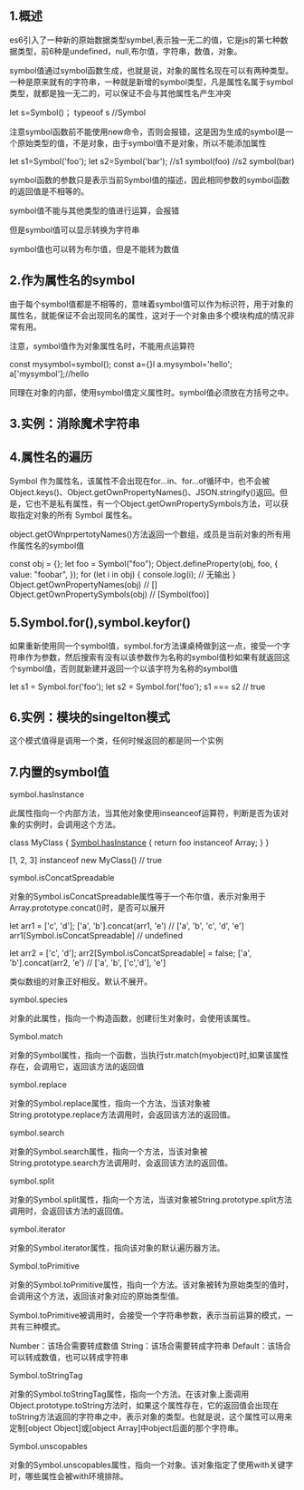 ## 1.概述
es6引入了一种新的原始数据类型symbel,表示独一无二的值，它是js的第七种数据类型，前6种是undefined，null,布尔值，字符串，数值，对象。

symbol值通过symbol函数生成，也就是说，对象的属性名现在可以有两种类型。一种是原来就有的字符串，一种就是新增的symbol类型，凡是属性名属于symbol类型，就都是独一无二的，可以保证不会与其他属性名产生冲突

let s=Symbol()；
typeoof s
//Symbol

注意symbol函数前不能使用new命令，否则会报错，这是因为生成的symbol是一个原始类型的值，不是对象，由于symbol值不是对象，所以不能添加属性

let s1=Symbol('foo');
let s2=Symbol('bar');
//s1 symbol(foo)
//s2 symbol(bar)

symbol函数的参数只是表示当前Symbol值的描述，因此相同参数的symbol函数的返回值是不相等的。

symbol值不能与其他类型的值进行运算，会报错

但是symbol值可以显示转换为字符串

symbol值也可以转为布尔值，但是不能转为数值

## 2.作为属性名的symbol

由于每个symbol值都是不相等的，意味着symbol值可以作为标识符，用于对象的属性名，就能保证不会出现同名的属性，这对于一个对象由多个模块构成的情况非常有用。

注意，symbol值作为对象属性名时，不能用点运算符

const mysymbol=symbol();
const a={}l
a.mysymbol='hello';
a['mysymbol'];//hello

同理在对象的内部，使用symbol值定义属性时。symbol值必须放在方括号之中。

## 3.实例：消除魔术字符串

## 4.属性名的遍历
Symbol 作为属性名，该属性不会出现在for...in、for...of循环中，也不会被Object.keys()、Object.getOwnPropertyNames()、JSON.stringify()返回。但是，它也不是私有属性，有一个Object.getOwnPropertySymbols方法，可以获取指定对象的所有 Symbol 属性名。

object.getOWnprpertotyNames()方法返回一个数组，成员是当前对象的所有用作属性名的symbol值

const obj = {};
let foo = Symbol("foo");
Object.defineProperty(obj, foo, {
  value: "foobar",
});
for (let i in obj) {
  console.log(i); // 无输出
}
Object.getOwnPropertyNames(obj)
// []
Object.getOwnPropertySymbols(obj)
// [Symbol(foo)]

## 5.Symbol.for(),symbol.keyfor()

如果重新使用同一个symbol值，symbol.for方法课桌椅做到这一点，接受一个字符串作为参数，然后搜索有没有以该参数作为名称的symbol值秒如果有就返回这个symbol值，否则就新建并返回一个以该字符为名称的symbol值

let s1 = Symbol.for('foo');
let s2 = Symbol.for('foo');
s1 === s2 // true

## 6.实例：模块的singelton模式

这个模式值得是调用一个类，任何时候返回的都是同一个实例

## 7.内置的symbol值

symbol.hasInstance

此属性指向一个内部方法，当其他对象使用inseanceof运算符，判断是否为该对象的实例时，会调用这个方法。

class MyClass {
  [Symbol.hasInstance](foo) {
    return foo instanceof Array;
  }
}

[1, 2, 3] instanceof new MyClass() // true

symbol.isConcatSpreadable

对象的Symbol.isConcatSpreadable属性等于一个布尔值，表示对象用于Array.prototype.concat()时，是否可以展开

let arr1 = ['c', 'd'];
['a', 'b'].concat(arr1, 'e') // ['a', 'b', 'c', 'd', 'e']
arr1[Symbol.isConcatSpreadable] // undefined

let arr2 = ['c', 'd'];
arr2[Symbol.isConcatSpreadable] = false;
['a', 'b'].concat(arr2, 'e') // ['a', 'b', ['c','d'], 'e']

类似数组的对象正好相反。默认不展开。

symbol.species

对象的此属性，指向一个构造函数，创建衍生对象时，会使用该属性。

Symbol.match

对象的Symbol属性，指向一个函数，当执行str.match(myobject)时,如果该属性存在，会调用它，返回该方法的返回值

symbol.replace

对象的Symbol.replace属性，指向一个方法，当该对象被String.prototype.replace方法调用时，会返回该方法的返回值。

symbol.search

对象的Symbol.search属性，指向一个方法，当该对象被String.prototype.search方法调用时，会返回该方法的返回值。

symbol.split

对象的Symbol.split属性，指向一个方法，当该对象被String.prototype.split方法调用时，会返回该方法的返回值。

symbol.iterator

对象的Symbol.iterator属性，指向该对象的默认遍历器方法。

Symbol.toPrimitive

对象的Symbol.toPrimitive属性，指向一个方法。该对象被转为原始类型的值时，会调用这个方法，返回该对象对应的原始类型值。

Symbol.toPrimitive被调用时，会接受一个字符串参数，表示当前运算的模式，一共有三种模式。

Number：该场合需要转成数值
String：该场合需要转成字符串
Default：该场合可以转成数值，也可以转成字符串

Symbol.toStringTag

对象的Symbol.toStringTag属性，指向一个方法。在该对象上面调用Object.prototype.toString方法时，如果这个属性存在，它的返回值会出现在toString方法返回的字符串之中，表示对象的类型。也就是说，这个属性可以用来定制[object Object]或[object Array]中object后面的那个字符串。

Symbol.unscopables

对象的Symbol.unscopables属性，指向一个对象。该对象指定了使用with关键字时，哪些属性会被with环境排除。
